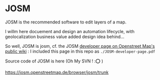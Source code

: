 # JOSM

JOSM is the recommended software to edit layers of a map.

I willm here docuement and design an automation lifecycle, with geolocalization business value added design idea behind...

So well, JOSM is josm, cf. the JOSM [developer page on Openstreet Map's public wiki](https://wiki.openstreetmap.org/wiki/Develop) : 
I included this page in this repo as `./JOSM-developer-page.pdf`

Source code of JOSM is here (Oh My SVN ! ::o: )

https://josm.openstreetmap.de/browser/josm/trunk
